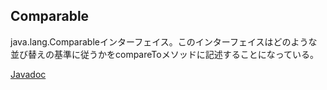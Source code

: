 ## Comparable

java.lang.Comparableインターフェイス。このインターフェイスはどのような並び替えの基準に従うかをcompareToメソッドに記述することになっている。

[Javadoc](https://docs.oracle.com/javase/jp/11/docs/api/java.base/java/lang/Comparable.html#compareTo(T))
